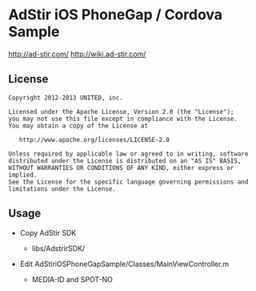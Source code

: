 AdStir iOS PhoneGap / Cordova Sample
=========================

http://ad-stir.com/
http://wiki.ad-stir.com/

License
----------------

    Copyright 2012-2013 UNITED, inc.

    Licensed under the Apache License, Version 2.0 (the "License");
    you may not use this file except in compliance with the License.
    You may obtain a copy of the License at

       http://www.apache.org/licenses/LICENSE-2.0

    Unless required by applicable law or agreed to in writing, software
    distributed under the License is distributed on an "AS IS" BASIS,
    WITHOUT WARRANTIES OR CONDITIONS OF ANY KIND, either express or implied.
    See the License for the specific language governing permissions and
    limitations under the License.


Usage
----------------

* Copy AdStir SDK
     * libs/AdstrirSDK/

* Edit AdStiriOSPhoneGapSample/Classes/MainViewController.m 
     * MEDIA-ID and SPOT-NO

